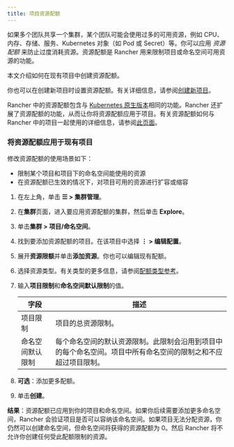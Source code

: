 ```yaml
---
title: 项目资源配额
---
```


如果多个团队共享一个集群，某个团队可能会使用过多的可用资源，例如 CPU、内存、存储、服务、Kubernetes 对象（如 Pod 或 Secret）等。你可以应用 _资源配额_ 来防止过度消耗资源。资源配额是 Rancher 用来限制项目或命名空间可用资源的功能。

本文介绍如何在现有项目中创建资源配额。

你也可以在创建新项目时设置资源配额。有关详细信息，请参阅[创建新项目](../how-to-guides/new-user-guides/manage-clusters/projects-and-namespaces.md#创建项目)。

Rancher 中的资源配额包含与 [Kubernetes 原生版本](https://kubernetes.io/docs/concepts/policy/resource-quotas/)相同的功能。Rancher 还扩展了资源配额的功能，从而让你将资源配额应用于项目。有关资源配额如何与 Rancher 中的项目一起使用的详细信息，请参阅[此页面](../how-to-guides/advanced-user-guides/manage-projects/manage-project-resource-quotas/about-project-resource-quotas.md)。

### 将资源配额应用于现有项目

修改资源配额的使用场景如下：

- 限制某个项目和项目下的命名空间能使用的资源
- 在资源配额已生效的情况下，对项目可用的资源进行扩容或缩容

1. 在左上角，单击 **☰ > 集群管理**。
1. 在**集群**页面，进入要应用资源配额的集群，然后单击 **Explore**。
1. 单击**集群 > 项目/命名空间**。
1. 找到要添加资源配额的项目。在该项目中选择 **⋮ > 编辑配置**。

1. 展开**资源限额**并单击**添加资源**。你也可以编辑现有配额。

1. 选择资源类型。有关类型的更多信息，请参阅[配额类型参考](../how-to-guides/advanced-user-guides/manage-projects/manage-project-resource-quotas/resource-quota-types.md)。

1. 输入**项目限制**和**命名空间默认限制**的值。

   | 字段 | 描述 |
   | ----------------------- | -------------------------------------------------------------------------------------------------------- |
   | 项目限制 | 项目的总资源限制。 |
   | 命名空间默认限制 | 每个命名空间的默认资源限制。此限制会沿用到项目中的每个命名空间。项目中所有命名空间的限制之和不应超过项目限制。 |

1. **可选**：添加更多配额。

1. 单击**创建**。

**结果**：资源配额已应用到你的项目和命名空间。如果你后续需要添加更多命名空间，Rancher 会验证项目是否可以容纳该命名空间。如果项目无法分配资源，你仍然可以创建命名空间，但命名空间将获得的资源配额为 0。然后 Rancher 将不允许你创建任何受此配额限制的资源。

